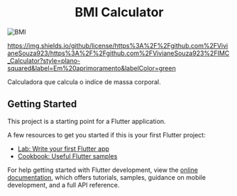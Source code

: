 <h1 align="center"> BMI Calculator </h1>

![BMI](https://github.com/VivianeSouza923/IMC_Calculator/assets/70662490/c2a38a23-9a06-45c1-a570-4c9bc84410a1)

https://img.shields.io/github/license/https%3A%2F%2Fgithub.com%2FVivianeSouza923/https%3A%2F%2Fgithub.com%2FVivianeSouza923%2FIMC_Calculator?style=plano-squared&label=Em%20aprimoramento&labelColor=green


Calculadora que calcula o indíce de massa corporal.



## Getting Started

This project is a starting point for a Flutter application.

A few resources to get you started if this is your first Flutter project:

- [Lab: Write your first Flutter app](https://docs.flutter.dev/get-started/codelab)
- [Cookbook: Useful Flutter samples](https://docs.flutter.dev/cookbook)

For help getting started with Flutter development, view the
[online documentation](https://docs.flutter.dev/), which offers tutorials,
samples, guidance on mobile development, and a full API reference.
